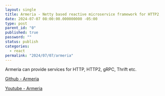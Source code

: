 ```yaml
---
layout: single
title: Armeria - Netty based reactive microservice framework for HTTP2, gRPC, Thrift etc
date: 2024-07-07 08:00:00.000000000 -05:00
type: post
parent_id: "0"
published: true
password: ""
status: publish
categories:
  - react
permalink: "2024/07/07/armeria"
---
```


Armeria can provide services for HTTP, HTTP2, gRPC, Thrift etc.

[Github - Armeria](https://github.com/line/armeria?tab=readme-ov-file)

[Youtube - Armeria](https://www.youtube.com/watch?v=GTITs9lJY4U)
